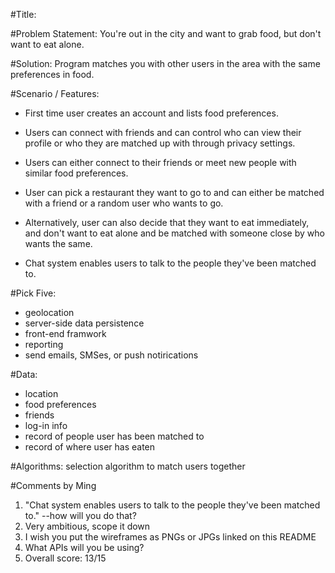 #Title: 

#Problem Statement:
You're out in the city and want to grab food, but don't want to eat alone. 

#Solution:
Program matches you with other users in the area with the same preferences
 in food.

#Scenario / Features:
- First time user creates an account and lists food preferences. 

- Users can connect with friends and can control who can view their
 profile or who they are matched up with through privacy settings.

- Users can either connect to their friends or meet new people with similar
 food preferences. 

- User can pick a restaurant they want to go to and can either be matched
 with a friend or a random user who wants to go. 

- Alternatively, user can also decide that they want to eat immediately, and
 don't want to eat alone and be matched with someone close by who wants
 the same.

- Chat system enables users to talk to the people they've been matched to.

#Pick Five:
- geolocation
- server-side data persistence
- front-end framwork
- reporting
- send emails, SMSes, or push notirications

#Data:
- location
- food preferences
- friends
- log-in info
- record of people user has been matched to
- record of where user has eaten

#Algorithms:
selection algorithm to match users together

#Comments by Ming
1. "Chat system enables users to talk to the people they've been matched to." --how will you do that?
2. Very ambitious, scope it down
3. I wish you put the wireframes as PNGs or JPGs linked on this README
4. What APIs will you be using?
5. Overall score: 13/15
